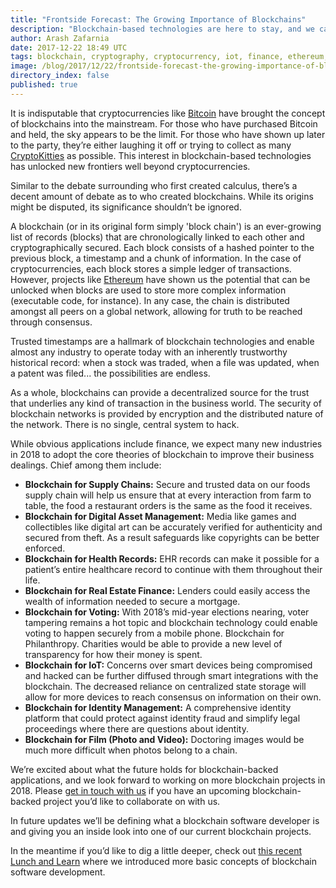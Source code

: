 ```yaml
---
title: "Frontside Forecast: The Growing Importance of Blockchains"
description: "Blockchain-based technologies are here to stay, and we can't wait to see what the future holds.  From finance to IoT and everywhere in-between: the implications of truly decentralized applications are massive.  You can count on Frontside for blockchain software development."
author: Arash Zafarnia
date: 2017-12-22 18:49 UTC
tags: blockchain, cryptography, cryptocurrency, iot, finance, ethereum, decentralized
image: /blog/2017/12/22/frontside-forecast-the-growing-importance-of-blockchains/blockchain.png
directory_index: false
published: true
---
```


It is indisputable that cryptocurrencies like [Bitcoin](https://bitcoin.org) have brought the concept of blockchains into the mainstream. For those who have purchased Bitcoin and held, the sky appears to be the limit.  For those who have shown up later to the party, they’re either laughing it off or trying to collect as many [CryptoKitties](http://www.cryptokitties.com) as possible. This interest in blockchain-based technologies has unlocked new frontiers well beyond cryptocurrencies.

Similar to the debate surrounding who first created calculus, there’s a decent amount of debate as to who created blockchains. While its origins might be disputed, its significance shouldn’t be ignored.

A blockchain (or in its original form simply 'block chain') is an ever-growing list of records (blocks) that are chronologically linked to each other and cryptographically secured. Each block consists of a hashed pointer to the previous block, a timestamp and a chunk of information.  In the case of cryptocurrencies, each block stores a simple ledger of transactions.  However, projects like [Ethereum](https://www.ethereum.org/) have shown us the potential that can be unlocked when blocks are used to store more complex information (executable code, for instance). In any case, the chain is distributed amongst all peers on a global network, allowing for truth to be reached through consensus.

Trusted timestamps are a hallmark of blockchain technologies and enable almost any industry to operate today with an inherently trustworthy historical record: when a stock was traded, when a file was updated, when a patent was filed... the possibilities are endless.

As a whole, blockchains can provide a decentralized source for the trust that underlies any kind of transaction in the business world. The security of blockchain networks is provided by encryption and the distributed nature of the network. There is no single, central system to hack.

While obvious applications include finance, we expect many new industries in 2018 to adopt the core theories of blockchain to improve their business dealings. Chief among them include:

- **Blockchain for Supply Chains:** Secure and trusted data on our foods supply chain will help us ensure that at every interaction from farm to table, the food a restaurant orders is the same as the food it receives.
- **Blockchain for Digital Asset Management:** Media like games and collectibles like digital art can be accurately verified for authenticity and secured from theft. As a result safeguards like copyrights can be better enforced.
- **Blockchain for Health Records:** EHR records can make it possible for a patient’s entire healthcare record to continue with them throughout their life.
- **Blockchain for Real Estate Finance:** Lenders could easily access the wealth of information needed to secure a mortgage.
- **Blockchain for Voting:** With 2018’s mid-year elections nearing, voter tampering remains a hot topic and blockchain technology could enable voting to happen securely from a mobile phone.
Blockchain for Philanthropy. Charities would be able to provide a new level of transparency for how their money is spent.
- **Blockchain for IoT:** Concerns over smart devices being compromised and hacked can be further diffused through smart integrations with the blockchain. The decreased reliance on centralized state storage will allow for more devices to reach consensus on information on their own.
- **Blockchain for Identity Management:** A comprehensive identity platform that could protect against identity fraud and simplify legal proceedings where there are questions about identity.
- **Blockchain for Film (Photo and Video):** Doctoring images would be much more difficult when photos belong to a chain.

We’re excited about what the future holds for blockchain-backed applications, and we look forward to working on more blockchain projects in 2018. Please [get in touch with us](https://frontside.io/contact/) if you have an upcoming blockchain-backed project you’d like to collaborate on with us.

In future updates we’ll be defining what a blockchain software developer is and giving you an inside look into one of our current blockchain projects.

In the meantime if you’d like to dig a little deeper, check out [this recent Lunch and Learn](https://www.youtube.com/watch?v=kCOefQOitMs) where we introduced more basic concepts of blockchain software development.
